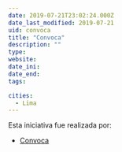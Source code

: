 ```yaml
---
date: 2019-07-21T23:02:24.000Z
date_last_modified: 2019-07-21
uid: convoca
title: "Convoca"
description: ""
type: 
website: 
date_ini: 
date_end: 
tags:

cities: 
  - Lima
---
```


Esta iniciativa fue realizada por:

- [Convoca](/i/convoca.html)
